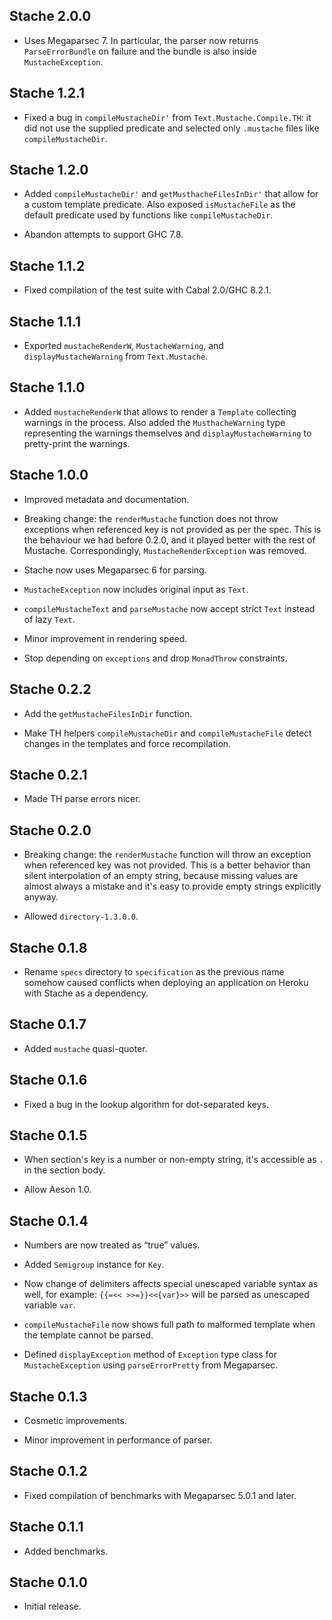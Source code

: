 ## Stache 2.0.0

* Uses Megaparsec 7. In particular, the parser now returns
  `ParseErrorBundle` on failure and the bundle is also inside
  `MustacheException`.

## Stache 1.2.1

* Fixed a bug in `compileMustacheDir'` from `Text.Mustache.Compile.TH`: it
  did not use the supplied predicate and selected only `.mustache` files
  like `compileMustacheDir`.

## Stache 1.2.0

* Added `compileMustacheDir'` and `getMusthacheFilesInDir'` that allow for a
  custom template predicate. Also exposed `isMustacheFile` as the default
  predicate used by functions like `compileMustacheDir`.

* Abandon attempts to support GHC 7.8.

## Stache 1.1.2

* Fixed compilation of the test suite with Cabal 2.0/GHC 8.2.1.

## Stache 1.1.1

* Exported `mustacheRenderW`, `MustacheWarning`, and
  `displayMustacheWarning` from `Text.Mustache`.

## Stache 1.1.0

* Added `mustacheRenderW` that allows to render a `Template` collecting
  warnings in the process. Also added the `MusthacheWarning` type
  representing the warnings themselves and `displayMustacheWarning` to
  pretty-print the warnings.

## Stache 1.0.0

* Improved metadata and documentation.

* Breaking change: the `renderMustache` function does not throw exceptions
  when referenced key is not provided as per the spec. This is the behaviour
  we had before 0.2.0, and it played better with the rest of Mustache.
  Correspondingly, `MustacheRenderException` was removed.

* Stache now uses Megaparsec 6 for parsing.

* `MustacheException` now includes original input as `Text`.

* `compileMustacheText` and `parseMustache` now accept strict `Text` instead
  of lazy `Text`.

* Minor improvement in rendering speed.

* Stop depending on `exceptions` and drop `MonadThrow` constraints.

## Stache 0.2.2

* Add the `getMustacheFilesInDir` function.

* Make TH helpers `compileMustacheDir` and `compileMustacheFile` detect
  changes in the templates and force recompilation.

## Stache 0.2.1

* Made TH parse errors nicer.

## Stache 0.2.0

* Breaking change: the `renderMustache` function will throw an exception
  when referenced key was not provided. This is a better behavior than
  silent interpolation of an empty string, because missing values are almost
  always a mistake and it's easy to provide empty strings explicitly anyway.

* Allowed `directory-1.3.0.0`.

## Stache 0.1.8

* Rename `specs` directory to `specification` as the previous name somehow
  caused conflicts when deploying an application on Heroku with Stache as a
  dependency.

## Stache 0.1.7

* Added `mustache` quasi-quoter.

## Stache 0.1.6

* Fixed a bug in the lookup algorithm for dot-separated keys.

## Stache 0.1.5

* When section's key is a number or non-empty string, it's accessible as `.`
  in the section body.

* Allow Aeson 1.0.

## Stache 0.1.4

* Numbers are now treated as “true” values.

* Added `Semigroup` instance for `Key`.

* Now change of delimiters affects special unescaped variable syntax as
  well, for example: `{{=<< >>=}}<<{var}>>` will be parsed as unescaped
  variable `var`.

* `compileMustacheFile` now shows full path to malformed template when the
  template cannot be parsed.

* Defined `displayException` method of `Exception` type class for
  `MustacheException` using `parseErrorPretty` from Megaparsec.

## Stache 0.1.3

* Cosmetic improvements.

* Minor improvement in performance of parser.

## Stache 0.1.2

* Fixed compilation of benchmarks with Megaparsec 5.0.1 and later.

## Stache 0.1.1

* Added benchmarks.

## Stache 0.1.0

* Initial release.
